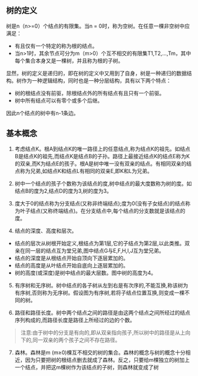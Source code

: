 ## 树的定义

树是n（n>=0）个结点的有限集。当n = 0时，称为空树。在任意一棵非空树中应满足：

- 有且仅有一个特定的称为根的结点。
- 当n>1时，其余节点可分为m（m>0）个互不相交的有限集T1,T2,…,Tm，其中每个集合本身又是一棵树，并且称为根的子树。

显然，树的定义是递归的，即在树的定义中又用到了自身，树是一种递归的数据结构。树作为一种逻辑结构，同时也是一种分层结构，具有以下两个特点：

- 树的根结点没有前驱，除根结点外的所有结点有且只有一个前驱。
- 树中所有结点可以有零个或多个后继。

因此n个结点的树中有n-1条边。

## 基本概念

1. 考虑结点K。根A到结点K的唯一路径上的任意结点,称为结点K的祖先。如结点B是结点K的祖先,而结点K是结点B的子孙。路径上最接近结点K的结点E称为K的双亲,而K为结点E的孩子。根A是树中唯一没有双亲的结点。有相同双亲的结点称为兄弟,如结点K和结点L有相同的双亲E,即K和L为兄弟。
 
2. 树中一个结点的孩子个数称为该结点的度,树中结点的最大度数称为树的度。如结点B的度为2,结点D的度为3,树的度为3。

3. 度大于0的结点称为分支结点(又称非终端结点);度为0(没有子女结点)的结点称为叶子结点(又称终端结点)。在分支结点中,每个结点的分支数就是该结点的度。

4. 结点的深度、高度和层次。

- 结点的层次从树根开始定义,根结点为第1层,它的子结点为第2层,以此类推。双亲在同一层的结点互为堂兄弟,图中结点G与E,F,H,I,J互为堂兄弟。
- 结点的深度是从根结点开始自顶向下逐层累加的。
- 结点的高度是从叶结点开始自底向上逐层累加的。
- 树的高度(或深度)是树中结点的最大层数。图中树的高度为4。

5. 有序树和无序树。树中结点的各子树从左到右是有次序的,不能互换,称该树为有序树,否则称为无序树。假设图为有序树,若将子结点位置互换,则变成一棵不同的树。

6. 路径和路径长度。树中两个结点之间的路径是由这两个结点之间所经过的结点序列构成的,而路径长度是路径上所经过的边的个数。

> 注意:由于树中的分支是有向的,即从双亲指向孩子,所以树中的路径是从上向下的,同一双亲的两个孩子之间不存在路径。

7. 森林。森林是m (m≥0)棵互不相交的树的集合。森林的概念与树的概念十分相近，因为只要把树的根结点删去就成了森林。反之，只要给m棵独立的树加上一个结点，并把这m棵树作为该结点的子树，则森林就变成了树
